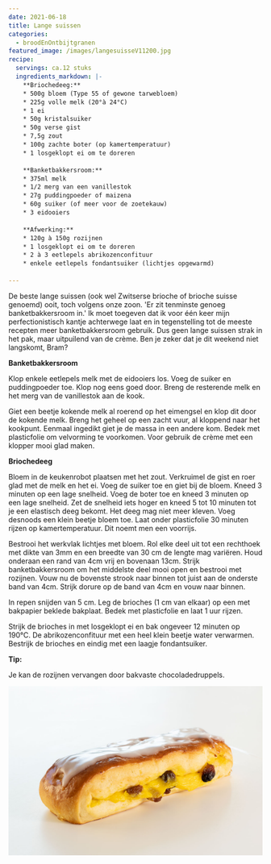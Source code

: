 ```yaml
---
date: 2021-06-18
title: Lange suissen
categories:
  - broodEnOntbijtgranen
featured_image: /images/langesuisseV11200.jpg
recipe:
  servings: ca.12 stuks
  ingredients_markdown: |-
    **Briochedeeg:**
    * 500g bloem (Type 55 of gewone tarwebloem)
    * 225g volle melk (20°à 24°C)
    * 1 ei
    * 50g kristalsuiker
    * 50g verse gist
    * 7,5g zout
    * 100g zachte boter (op kamertemperatuur)
    * 1 losgeklopt ei om te doreren

    **Banketbakkersroom:**
    * 375ml melk
    * 1/2 merg van een vanillestok
    * 27g puddingpoeder of maizena
    * 60g suiker (of meer voor de zoetekauw)
    * 3 eidooiers

    **Afwerking:** 
    * 120g à 150g rozijnen
    * 1 losgeklopt ei om te doreren
    * 2 à 3 eetlepels abrikozenconfituur
    * enkele eetlepels fondantsuiker (lichtjes opgewarmd)

---
```

De beste lange suissen (ook wel Zwitserse brioche of brioche suisse genoemd) ooit, toch volgens onze zoon. 'Er zit tenminste genoeg banketbakkersroom in.'
Ik moet toegeven dat ik voor één keer mijn perfectionistisch kantje achterwege laat en in tegenstelling tot de meeste recepten meer banketbakkersroom gebruik.
Dus geen lange suissen strak in het pak, maar uitpuilend van de crème.
Ben je zeker dat je dit weekend niet langskomt, Bram?





<!--more-->

**Banketbakkersroom**

Klop enkele eetlepels melk met de eidooiers los. Voeg de suiker en puddingpoeder toe. Klop nog eens goed door.
Breng de resterende melk en het merg van de vanillestok aan de kook.

Giet een beetje kokende melk al roerend op het eimengsel en klop dit door de kokende melk. Breng het geheel op een zacht vuur, al kloppend naar het kookpunt.
Eenmaal ingedikt giet je de massa in een andere kom.
Bedek met plasticfolie om velvorming te voorkomen.
Voor gebruik de crème met een klopper mooi glad maken.


**Briochedeeg**

Bloem in de keukenrobot plaatsen met het zout. 
Verkruimel de gist en roer glad met de melk en het ei. Voeg de suiker toe en giet bij de bloem.
Kneed 3 minuten op een lage snelheid.
Voeg de boter toe en kneed 3 minuten op een lage snelheid. Zet de snelheid iets hoger en kneed 5 tot 10 minuten tot je een elastisch deeg bekomt. Het deeg mag niet meer kleven. Voeg desnoods een klein beetje bloem toe.
Laat onder plasticfolie 30 minuten rijzen op kamertemperatuur. Dit noemt men een voorrijs.

Bestrooi het werkvlak lichtjes met bloem.
Rol elke deel uit tot een rechthoek met dikte van 3mm en een breedte van 30 cm de lengte mag variëren.
Houd onderaan een rand van 4cm vrij en bovenaan 13cm.
Strijk banketbakkersroom om het middelste deel mooi open en bestrooi met rozijnen.
Vouw nu de bovenste strook naar binnen tot juist aan de onderste band van 4cm.
Strijk dorure op de band van 4cm en vouw naar binnen.

In repen snijden van 5 cm.
Leg de brioches (1 cm van elkaar) op een met bakpapier beklede bakplaat.
Bedek met plasticfolie en laat 1 uur rijzen.


Strijk de brioches in met losgeklopt ei en bak ongeveer 12 minuten op 190°C.
De abrikozenconfituur met een heel klein beetje water verwarmen.
Bestrijk de brioches en eindig met een laagje fondantsuiker.


<b>Tip: </b>

Je kan de rozijnen vervangen door bakvaste chocoladedruppels.


![](/images/langesuisseV21200.jpg)





